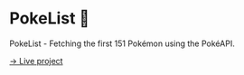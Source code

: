 # PokeList 🐾

PokeList - Fetching the first 151 Pokémon using the PokéAPI.

[→ Live project](https://pokelist151.netlify.app/)
